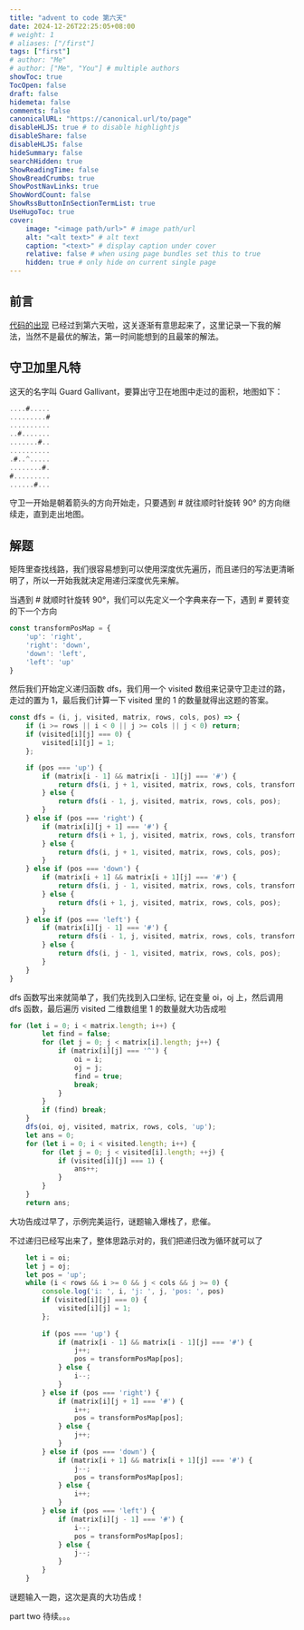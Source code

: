 ```yaml
---
title: "advent to code 第六天"
date: 2024-12-26T22:25:05+08:00  
# weight: 1
# aliases: ["/first"]
tags: ["first"]
# author: "Me"
# author: ["Me", "You"] # multiple authors
showToc: true
TocOpen: false
draft: false
hidemeta: false
comments: false
canonicalURL: "https://canonical.url/to/page"
disableHLJS: true # to disable highlightjs
disableShare: false
disableHLJS: false
hideSummary: false
searchHidden: true
ShowReadingTime: false
ShowBreadCrumbs: true
ShowPostNavLinks: true
ShowWordCount: false
ShowRssButtonInSectionTermList: true
UseHugoToc: true
cover:
    image: "<image path/url>" # image path/url
    alt: "<alt text>" # alt text
    caption: "<text>" # display caption under cover
    relative: false # when using page bundles set this to true
    hidden: true # only hide on current single page
---
```


## 前言

[代码的出现](https://adventofcode.com/2024/day/6) 已经过到第六天啦，这关逐渐有意思起来了，这里记录一下我的解法，当然不是最优的解法，第一时间能想到的且最笨的解法。

## 守卫加里凡特

这天的名字叫 Guard Gallivant，要算出守卫在地图中走过的面积，地图如下：
```js
....#.....
.........#
..........
..#.......
.......#..
..........
.#..^.....
........#.
#.........
......#...
```

守卫一开始是朝着箭头的方向开始走，只要遇到 # 就往顺时针旋转 90° 的方向继续走，直到走出地图。

## 解题

矩阵里查找线路，我们很容易想到可以使用深度优先遍历，而且递归的写法更清晰明了，所以一开始我就决定用递归深度优先来解。

当遇到 # 就顺时针旋转 90°，我们可以先定义一个字典来存一下，遇到 # 要转变的下一个方向

```js
const transformPosMap = {
    'up': 'right',
    'right': 'down',
    'down': 'left',
    'left': 'up'
}
```

然后我们开始定义递归函数 dfs，我们用一个 visited 数组来记录守卫走过的路，走过的置为 1，最后我们计算一下 visited 里的 1 的数量就得出这题的答案。

```js
const dfs = (i, j, visited, matrix, rows, cols, pos) => {
    if (i >= rows || i < 0 || j >= cols || j < 0) return;
    if (visited[i][j] === 0) {
        visited[i][j] = 1;
    };

    if (pos === 'up') {
        if (matrix[i - 1] && matrix[i - 1][j] === '#') {
            return dfs(i, j + 1, visited, matrix, rows, cols, transformPosMap[pos]);
        } else {
            return dfs(i - 1, j, visited, matrix, rows, cols, pos);
        }
    } else if (pos === 'right') {
        if (matrix[i][j + 1] === '#') {
            return dfs(i + 1, j, visited, matrix, rows, cols, transformPosMap[pos]);
        } else {
            return dfs(i, j + 1, visited, matrix, rows, cols, pos);
        }
    } else if (pos === 'down') {
        if (matrix[i + 1] && matrix[i + 1][j] === '#') {
            return dfs(i, j - 1, visited, matrix, rows, cols, transformPosMap[pos]);
        } else {
            return dfs(i + 1, j, visited, matrix, rows, cols, pos);
        }
    } else if (pos === 'left') {
        if (matrix[i][j - 1] === '#') {
            return dfs(i - 1, j, visited, matrix, rows, cols, transformPosMap[pos]);
        } else {
            return dfs(i, j - 1, visited, matrix, rows, cols, pos);
        }
    }
}
```

dfs 函数写出来就简单了，我们先找到入口坐标, 记在变量 oi，oj 上，然后调用 dfs 函数，最后遍历 visited 二维数组里 1 的数量就大功告成啦

```js
for (let i = 0; i < matrix.length; i++) {
        let find = false;
        for (let j = 0; j < matrix[i].length; j++) {
            if (matrix[i][j] === '^') {
                oi = i;
                oj = j;
                find = true;
                break;
            }
        }
        if (find) break;
    }
    dfs(oi, oj, visited, matrix, rows, cols, 'up');
    let ans = 0;
    for (let i = 0; i < visited.length; i++) {
        for (let j = 0; j < visited[i].length; ++j) {
            if (visited[i][j] === 1) {
                ans++;
            }
        }
    }
    return ans;
```

大功告成过早了，示例完美运行，谜题输入爆栈了，悲催。

不过递归已经写出来了，整体思路示对的，我们把递归改为循环就可以了

```js
    let i = oi;
    let j = oj;
    let pos = 'up';
    while (i < rows && i >= 0 && j < cols && j >= 0) {
        console.log('i: ', i, 'j: ', j, 'pos: ', pos)
        if (visited[i][j] === 0) {
            visited[i][j] = 1;
        };
    
        if (pos === 'up') {
            if (matrix[i - 1] && matrix[i - 1][j] === '#') {
                j++;
                pos = transformPosMap[pos];
            } else {
                i--;
            }
        } else if (pos === 'right') {
            if (matrix[i][j + 1] === '#') {
                i++;
                pos = transformPosMap[pos];
            } else {
                j++;
            }
        } else if (pos === 'down') {
            if (matrix[i + 1] && matrix[i + 1][j] === '#') {
                j--;
                pos = transformPosMap[pos];
            } else {
                i++;
            }
        } else if (pos === 'left') {
            if (matrix[i][j - 1] === '#') {
                i--;
                pos = transformPosMap[pos];
            } else {
                j--;
            }
        }
    }
```

谜题输入一跑，这次是真的大功告成！

part two 待续。。。